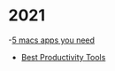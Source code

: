 # 2021
 -[5 macs apps you need](https://javascript.plainenglish.io/5-mac-applications-you-need-as-a-software-engineer-3558b3087b39)
- [Best Productivity Tools](https://medium.com/fively/best-productivity-tools-for-developers-9fc1cbcdf390)